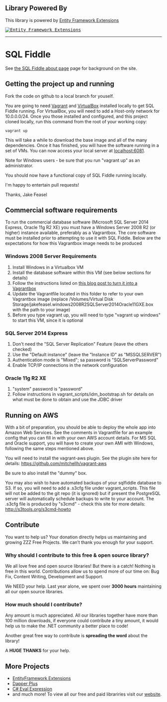 ## Library Powered By

This library is powered by [Entity Framework Extensions](https://entityframework-extensions.net/?z=github&y=entityframework-plus)

<a href="https://entityframework-extensions.net/?z=github&y=entityframework-plus">
<kbd>
<img src="https://zzzprojects.github.io/images/logo/entityframework-extensions-pub.jpg" alt="Entity Framework Extensions" />
</kbd>
</a>

---

SQL Fiddle
==========

See [the SQL Fiddle about page](http://sqlfiddle.com/about.html) page for background on the site.

## Getting the project up and running

Fork the code on github to a local branch for youself.

You are going to need [Vagrant](http://www.vagrantup.com/) and [VirtualBox](https://www.virtualbox.org/) installed locally to get SQL Fiddle running. For VirtualBox, you will need to add a Host-only network for 10.0.0.0/24. Once you those installed and configured, and this project cloned locally, run this command from the root of your working copy:

    vagrant up

This will take a while to download the base image and all of the many dependencies. Once it has finished, you will have the software running in a set of VMs. You can now access your local server at [localhost:6081](http://localhost:6081/).

Note for Windows users - be sure that you run "vagrant up" as an administrator.

You should now have a functional copy of SQL Fiddle running locally.

I'm happy to entertain pull requests!

Thanks, 
Jake Feasel


## Commercial software requirements

To run the commercial database software (Microsoft SQL Server 2014 Express, Oracle 11g R2 XE) you must have a Windows Server 2008 R2 (or higher) instance available, preferably as a Vagrantbox. The core software must be installed prior to attempting to use it with SQL Fiddle. Below are the expectations for how this Vagrantbox image needs to be produced

### Windows 2008 Server Requirements
1) Install Windows in a Virtualbox VM
2) Install the database software within this VM (see below sections for details)
3) Follow the instructions listed on [this blog post to turn it into a Vagrantbox](http://dennypc.wordpress.com/2014/06/09/creating-a-windows-box-with-vagrant-1-6/)
4) Update the Vagrantfile located in this folder to refer to your own Vagrantbox image (replace /Volumes/Virtual Disk Storage/jakefeasel.windows2008R2SQLServer2014Oracle11GXE.box with the path to your image)
5) Before you type vagrant up, you will need to type "vagrant up windows" to start this VM, since it is optional

### SQL Server 2014 Express

1) Don't need the "SQL Server Replication" Feature (leave the others checked)
2) Use the "Default instance" (leave the "Instance ID" as "MSSQLSERVER")
3) Authentication mode is "Mixed"; sa password is "SQLServerPassword"
4) Enable TCP/IP connections in the network configuration


### Oracle 11g R2 XE
1) "system" password is "password"
2) Follow instructions in vagrant_scripts/idm_bootstrap.sh for details on what must be done to obtain and use the JDBC driver


## Running on AWS

With a bit of preparation, you should be able to deploy the whole app into Amazon Web Services. See the comments in Vagrantfile for an example config that you can fill in with your own AWS account details. For MS SQL and Oracle support, you will have to create your own AMI with Windows, following the same steps mentioned above.

You will need to install the vagrant-aws plugin. See the plugin site here for details: https://github.com/mitchellh/vagrant-aws

Be sure to also install the "dummy" box.

You may also wish to have automated backups of your sqlfiddle database to S3. If so, you will need to add a .s3cfg file under vagrant_scripts. This file will not be added to the git repo (it is ignored) but if present the PostgreSQL server will automatically schedule backups to write to your account. The .s3cfg file is produced by "s3cmd" - check this site for more details: http://s3tools.org/s3cmd-howto

## Contribute

You want to help us? 
Your donation directly helps us maintaining and growing ZZZ Free Projects. We can’t thank you enough for your support.

### Why should I contribute to this free & open source library?
We all love free and open source libraries!
But there is a catch! Nothing is free in this world.
Contributions allow us to spend more of our time on: Bug Fix, Content Writing, Development and Support.

We NEED your help. Last year alone, we spent over **3000 hours** maintaining all our open source libraries.

### How much should I contribute?
Any amount is much appreciated. All our libraries together have more than 100 million downloads, if everyone could contribute a tiny amount, it would help us to make the .NET community a better place to code!

Another great free way to contribute is  **spreading the word** about the library!
 
A **HUGE THANKS** for your help.

## More Projects

- [EntityFramework Extensions](https://entityframework-extensions.net/)
- [Dapper Plus](https://dapper-plus.net/)
- [C# Eval Expression](https://eval-expression.net/)
- and much more! 
To view all our free and paid librariries visit our [website](https://zzzprojects.com/).
